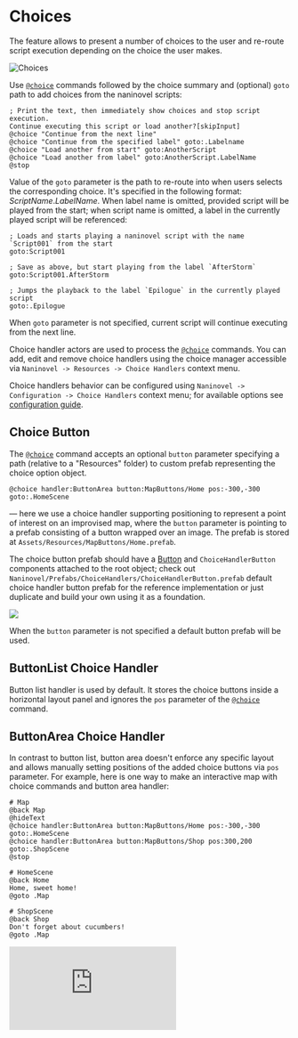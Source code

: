 ﻿# Choices

The feature allows to present a number of choices to the user and re-route script execution depending on the choice the user makes.

![Choices](https://i.gyazo.com/023502e43b35caa706c88fd9ab32003d.png)

Use [`@choice`](/api/#choice) commands followed by the choice summary and (optional) `goto` path to add choices from the naninovel scripts:

```
; Print the text, then immediately show choices and stop script execution.
Continue executing this script or load another?[skipInput]
@choice "Continue from the next line"
@choice "Continue from the specified label" goto:.Labelname
@choice "Load another from start" goto:AnotherScript
@choice "Load another from label" goto:AnotherScript.LabelName
@stop
```

Value of the `goto` parameter is the path to re-route into when users selects the corresponding choice. It's specified in the following format: *ScriptName*.*LabelName*. When label name is omitted, provided script will be played from the start; when script name is omitted, a label in the currently played script will be referenced:

```
; Loads and starts playing a naninovel script with the name `Script001` from the start
goto:Script001

; Save as above, but start playing from the label `AfterStorm`
goto:Script001.AfterStorm

; Jumps the playback to the label `Epilogue` in the currently played script
goto:.Epilogue
```

When `goto` parameter is not specified, current script will continue executing from the next line.

Choice handler actors are used to process the [`@choice`](/api/#choice) commands. You can add, edit and remove choice handlers using the choice manager accessible via `Naninovel -> Resources -> Choice Handlers` context menu.

Choice handlers behavior can be configured using `Naninovel -> Configuration -> Choice Handlers` context menu; for available options see [configuration guide](/guide/configuration.md#choice-handlers).

## Choice Button

The [`@choice`](/api/#choice) command accepts an optional `button` parameter specifying a path (relative to a "Resources" folder) to custom prefab representing the choice option object. 

```
@choice handler:ButtonArea button:MapButtons/Home pos:-300,-300 goto:.HomeScene
```
— here we use a choice handler supporting positioning to represent a point of interest on an improvised map, where the `button` parameter is pointing to a prefab consisting of a button wrapped over an image. The prefab is stored at `Assets/Resources/MapButtons/Home.prefab`.

The choice button prefab should have a [Button](https://docs.unity3d.com/Manual/script-Button.html) and `ChoiceHandlerButton` components attached to the root object; check out `Naninovel/Prefabs/ChoiceHandlers/ChoiceHandlerButton.prefab` default choice handler button prefab for the reference implementation or just duplicate and build your own using it as a foundation.

![](https://i.gyazo.com/c2bd4abaa0275f7cdd37c56fd2ff0dec.png)

When the `button` parameter is not specified a default button prefab will be used.

## ButtonList Choice Handler
Button list handler is used by default. It stores the choice buttons inside a horizontal layout panel and ignores the `pos` parameter of the [`@choice`](/api/#choice) command.

## ButtonArea Choice Handler
In contrast to button list, button area doesn't enforce any specific layout and allows manually setting positions of the added choice buttons via `pos` parameter. For example, here is one way to make an interactive map with choice commands and button area handler:

```
# Map
@back Map
@hideText
@choice handler:ButtonArea button:MapButtons/Home pos:-300,-300 goto:.HomeScene
@choice handler:ButtonArea button:MapButtons/Shop pos:300,200 goto:.ShopScene
@stop

# HomeScene
@back Home
Home, sweet home!
@goto .Map

# ShopScene
@back Shop
Don't forget about cucumbers!
@goto .Map
```

<div class="video-container">
    <iframe src="https://www.youtube-nocookie.com/embed/cNRNgk5HhKQ" frameborder="0" allow="accelerometer; autoplay; encrypted-media; gyroscope; picture-in-picture" allowfullscreen></iframe>
</div>